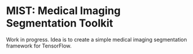 # MIST: Medical Imaging Segmentation Toolkit

Work in progress. Idea is to create a simple medical imaging segmentation framework for TensorFlow. 
